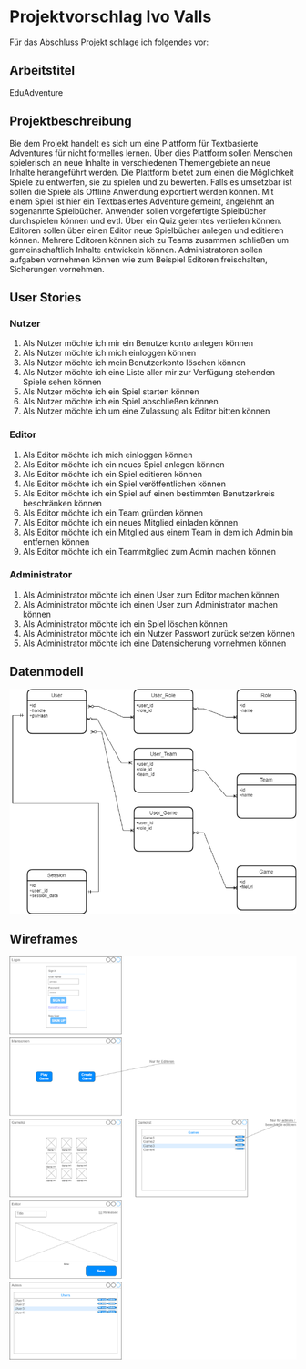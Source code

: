 # Projektvorschlag Ivo Valls

Für das Abschluss Projekt schlage ich folgendes vor: 

## Arbeitstitel

EduAdventure

## Projektbeschreibung

Bie dem Projekt handelt es sich um eine Plattform für Textbasierte Adventures für nicht formelles lernen. Über dies Plattform sollen Menschen spielerisch an neue Inhalte in verschiedenen Themengebiete an neue Inhalte herangeführt werden.
Die Plattform bietet zum einen die Möglichkeit Spiele  zu entwerfen, sie zu spielen und zu bewerten. Falls es umsetzbar ist sollen die Spiele als Offline Anwendung exportiert werden können. 
Mit einem Spiel ist hier ein Textbasiertes Adventure gemeint, angelehnt an sogenannte Spielbücher. 
Anwender sollen vorgefertigte Spielbücher durchspielen können und evtl. Über ein Quiz gelerntes vertiefen können. 
Editoren sollen über einen Editor neue Spielbücher anlegen und editieren können. Mehrere Editoren können sich zu Teams zusammen schließen um gemeinschaftlich Inhalte entwickeln können.
Administratoren sollen aufgaben vornehmen können wie zum Beispiel Editoren freischalten, Sicherungen vornehmen.

## User Stories
### Nutzer

1) Als Nutzer möchte ich mir ein Benutzerkonto anlegen können
2) Als Nutzer möchte ich mich einloggen können
3) Als Nutzer möchte ich mein Benutzerkonto löschen können
4) Als Nutzer möchte ich eine Liste aller mir zur Verfügung stehenden Spiele sehen können
5) Als Nutzer möchte ich ein Spiel starten können
6) Als Nutzer möchte ich ein Spiel abschließen können
7) Als Nutzer möchte ich um eine Zulassung als Editor bitten können

### Editor

1) Als Editor möchte ich mich einloggen können
2) Als Editor möchte ich ein neues Spiel anlegen können
3) Als Editor möchte ich ein Spiel editieren können
4) Als Editor möchte ich ein Spiel veröffentlichen können
5) Als Editor möchte ich ein Spiel auf einen bestimmten Benutzerkreis beschränken können
6) Als Editor möchte ich ein Team gründen können
7) Als Editor möchte ich ein neues Mitglied einladen können
8) Als Editor möchte ich ein Mitglied aus einem Team in dem ich Admin bin entfernen können
9) Als Editor möchte ich ein Teammitglied zum Admin machen können

### Administrator

1) Als Administrator möchte ich einen User zum Editor machen können
2) Als Administrator möchte ich einen User zum Administrator machen können
3) Als Administrator möchte ich ein Spiel löschen können
4) Als Administrator möchte ich ein Nutzer Passwort zurück setzen können
5) Als Administrator möchte ich eine Datensicherung vornehmen können

## Datenmodell
![Datenmodell](datenmodell.png)

## Wireframes
![Wireframes](wireframes.png)
